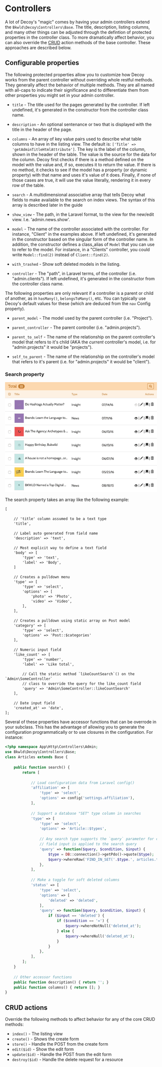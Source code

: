 # Controllers

A lot of Decoy's "magic" comes by having your admin controllers extend the `Bkwld\Decoy\Controllers\Base`.  The title, description, listing columns, and many other things can be adjusted through the defintion of protected properties in the controller class.  To more dramatically affect behavior, you can also override the [CRUD](https://en.wikipedia.org/wiki/Create,_read,_update_and_delete) action methods of the base controller.  These approaches are described below.  

## Configurable properties

The following protected properties allow you to customize how Decoy works from the parent controller without overriding whole restful methods.  They generally affect the behavior of multiple methods.  They are all named with all-caps to indicate their significance and to differentiate them from other properties you might set in your admin controller.

* `title` - The title used for the pages generated by the controller. If left undefined, it's generated in the constructor from the controller class name.

* `description` - An optional sentenance or two that is displayed with the title in the header of the page.

* `columns` - An array of key value pairs used to describe what table columns to have in the listing view.  The default is: `['Title' => 'getAdminTitleHtmlAttribute']`.  The key is the label of the column, shown in the header of the table.  The value is the source for the data for the column.  Decoy first checks if there is a method defined on the model with the value and, if so, executes it to return the value.  If there is no method, it checks to see if the model has a property (or dynamic property) with that name and uses it's value of it does.  Finally, if none of those cases are true, it will use the value literally, rendering it in every row of the table.

* `search` - A multidimensional associative array that tells Decoy what fields to make available to the search on index views.  The syntax of this array is described later in the guide

* `show_view` - The path, in the Laravel format, to the view for the new/edit view.  I.e. 'admin.news.show'.

* `model` - The name of the controller associated with the controller.  For instance, "Client" in the examples above.  If left undefined, it's generated in the constructor based on the singular form of the controller name.  In addition, the constructor defines a class_alias of `Model` that you can use to refer to the model.  For instance, in a "Clients" controller, you could write `Model::find(2)` instead of `Client::find(2)`.

* `with_trashed` - Show soft deleted models in the listing.

* `controller` - The "path", in Laravel terms, of the controller (i.e. "admin.clients").  If left undefined, it's generated in the constructor from the controller class name.

The following properties are only relevant if a controller is a parent or child of another, as in `hasMany()`, `belongsToMany()`, etc.  You can typically use Decoy's default values for these (which are deduced from the `nav` Config property).

* `parent_model` - The model used by the parent controller (i.e. "Project").

* `parent_controller` - The parent controller (i.e. "admin.projects").

* `parent_to_self` - The name of the relationship on the parent controller's model that refers to it's child (AKA the *current* controller's model, i.e. for "admin.projects" it would be "projects").

* `self_to_parent` - The name of the relationship on the controller's model that refers to it's parent (i.e. for "admin.projects" it would be "client").


### Search property

![](assets/img/search.gif)

The search property takes an array like the following example:

```php?start_inline=1
[

    // 'title' column assumed to be a text type
    'title',

    // Label auto generated from field name
    'description' => 'text',

    // Most explicit way to define a text field
    'body' => [
        'type' => 'text',
        'label' => 'Body',
    ]

    // Creates a pulldown menu
    'type' => [
        'type' => 'select',
        'options' => [
            'photo' => 'Photo',
            'video' => 'Video',
        ],
    ],

    // Creates a pulldown using static array on Post model
    'category' => [
        'type' => 'select',
        'options' => 'Post::$categories'
    ],

    // Numeric input field
    'like_count' => [
        'type' => 'number',
        'label' => 'Like total',

        // Call the static method `likeCountSearch`() on the `Admin\SomeController`
        // class to override the query for the like_count field
        'query' => 'Admin\SomeController::likeCountSearch'
    ],

    // Date input field
    'created_at' => 'date',
];
```

Several of these properties have accessor functions that can be overrode in your subclass.  This has the advantage of allowing you to generate the configuration programmatically or to use closures in the configuration.  For instance:

```php
<?php namespace App\Http\Controllers\Admin;
use Bkwld\Decoy\Controllers\Base;
class Articles extends Base {

    public function search() {
        return [

            // Load configuration data from Laravel config()
            'affiliation' => [
                'type' => 'select',
                'options' => config('settings.affiliation'),
            ],

            // Support a database "SET" type column in searches
            'type' => [
                'type' => 'select',
                'options' => 'Article::$types',

                // Any search type supports the `query` parameter for change how the
                // field input is applied to the search query
                'query' => function($query, $condition, $input) {
                    $type = DB::connection()->getPdo()->quote($type);
                    $query->whereRaw('FIND_IN_SET('.$type.', articles.type)');
                },
            ],

            // Make a toggle for soft deleted columns
            'status' => [
                'type' => 'select',
                'options' => [
                    'deleted' => 'deleted',
                ],
                'query' => function($query, $condition, $input) {
                    if ($input == 'deleted') {
                        if ($condition == '=') {
                            $query->whereNotNull('deleted_at');
                        } else {
                            $query->whereNull('deleted_at');
                        }
                    }
                },
            ],
        ];
    }

    // Other accessor functions
    public function description() { return ''; }
    public function columns() { return []; }
}
```

## CRUD actions

Override the following methods to affect behavior for any of the core CRUD methods:

- `index()` - The listing view
- `create()` - Shows the create form
- `store()` - Handle the POST from the create form
- `edit($id)` - Show the edit form
- `update($id)` - Handle the POST from the edit form
- `destroy($id)` - Handle the delete request for a resource
